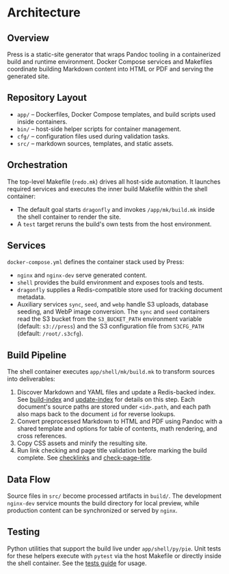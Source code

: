 # Architecture

## Overview
Press is a static-site generator that wraps Pandoc tooling in a containerized build and runtime environment. Docker Compose services and Makefiles coordinate building Markdown content into HTML or PDF and serving the generated site.

## Repository Layout
- `app/` – Dockerfiles, Docker Compose templates, and build scripts used inside containers.
- `bin/` – host-side helper scripts for container management.
- `cfg/` – configuration files used during validation tasks.
- `src/` – markdown sources, templates, and static assets.

## Orchestration
The top-level Makefile (`redo.mk`) drives all host-side automation. It launches required services and executes the inner build Makefile within the shell container:

- The default goal starts `dragonfly` and invokes `/app/mk/build.mk` inside the shell container to render the site.
- A `test` target reruns the build's own tests from the host environment.

## Services
`docker-compose.yml` defines the container stack used by Press:

- `nginx` and `nginx-dev` serve generated content.
- `shell` provides the build environment and exposes tools and tests.
- `dragonfly` supplies a Redis-compatible store used for tracking document metadata.
- Auxiliary services `sync`, `seed`, and `webp` handle S3 uploads, database seeding, and WebP image conversion. The `sync` and `seed` containers read the S3 bucket from the `S3_BUCKET_PATH` environment variable (default: `s3://press`) and the S3 configuration file from `S3CFG_PATH` (default: `/root/.s3cfg`).

## Build Pipeline
The shell container executes `app/shell/mk/build.mk` to transform sources into deliverables:

1. Discover Markdown and YAML files and update a Redis-backed index. See [build-index](../guides/build-index.md) and [update-index](../guides/update-index.md) for details on this step. Each document's source paths are stored under `<id>.path`, and each path also maps back to the document `id` for reverse lookups.
2. Convert preprocessed Markdown to HTML and PDF using Pandoc with a shared template and options for table of contents, math rendering, and cross references.
3. Copy CSS assets and minify the resulting site.
4. Run link checking and page title validation before marking the build complete. See [checklinks](../guides/checklinks.md) and [check-page-title](../guides/check-page-title.md).

## Data Flow
Source files in `src/` become processed artifacts in `build/`. The development `nginx-dev` service mounts the build directory for local preview, while production content can be synchronized or served by `nginx`.

## Testing
Python utilities that support the build live under `app/shell/py/pie`. Unit
tests for these helpers execute with `pytest` via the host Makefile or directly
inside the shell container. See the [tests guide](../guides/tests.md) for
usage.

